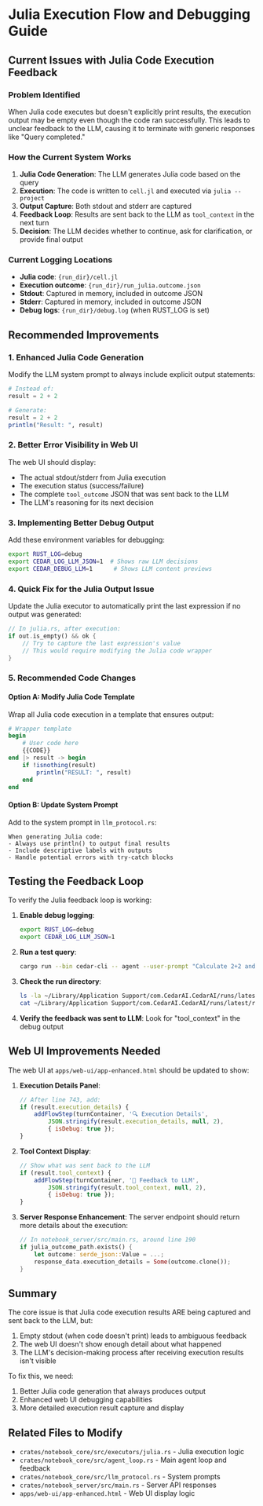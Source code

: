 # Julia Execution Flow and Debugging Guide

## Current Issues with Julia Code Execution Feedback

### Problem Identified
When Julia code executes but doesn't explicitly print results, the execution output may be empty even though the code ran successfully. This leads to unclear feedback to the LLM, causing it to terminate with generic responses like "Query completed."

### How the Current System Works

1. **Julia Code Generation**: The LLM generates Julia code based on the query
2. **Execution**: The code is written to `cell.jl` and executed via `julia --project`
3. **Output Capture**: Both stdout and stderr are captured
4. **Feedback Loop**: Results are sent back to the LLM as `tool_context` in the next turn
5. **Decision**: The LLM decides whether to continue, ask for clarification, or provide final output

### Current Logging Locations

- **Julia code**: `{run_dir}/cell.jl`
- **Execution outcome**: `{run_dir}/run_julia.outcome.json`
- **Stdout**: Captured in memory, included in outcome JSON
- **Stderr**: Captured in memory, included in outcome JSON
- **Debug logs**: `{run_dir}/debug.log` (when RUST_LOG is set)

## Recommended Improvements

### 1. Enhanced Julia Code Generation
Modify the LLM system prompt to always include explicit output statements:

```julia
# Instead of:
result = 2 + 2

# Generate:
result = 2 + 2
println("Result: ", result)
```

### 2. Better Error Visibility in Web UI
The web UI should display:
- The actual stdout/stderr from Julia execution
- The execution status (success/failure)
- The complete `tool_outcome` JSON that was sent back to the LLM
- The LLM's reasoning for its next decision

### 3. Implementing Better Debug Output

Add these environment variables for debugging:
```bash
export RUST_LOG=debug
export CEDAR_LOG_LLM_JSON=1  # Shows raw LLM decisions
export CEDAR_DEBUG_LLM=1      # Shows LLM content previews
```

### 4. Quick Fix for the Julia Output Issue

Update the Julia executor to automatically print the last expression if no output was generated:

```rust
// In julia.rs, after execution:
if out.is_empty() && ok {
    // Try to capture the last expression's value
    // This would require modifying the Julia code wrapper
}
```

### 5. Recommended Code Changes

#### Option A: Modify Julia Code Template
Wrap all Julia code execution in a template that ensures output:

```julia
# Wrapper template
begin
    # User code here
    {{CODE}}
end |> result -> begin
    if !isnothing(result)
        println("RESULT: ", result)
    end
end
```

#### Option B: Update System Prompt
Add to the system prompt in `llm_protocol.rs`:
```
When generating Julia code:
- Always use println() to output final results
- Include descriptive labels with outputs
- Handle potential errors with try-catch blocks
```

## Testing the Feedback Loop

To verify the Julia feedback loop is working:

1. **Enable debug logging**:
   ```bash
   export RUST_LOG=debug
   export CEDAR_LOG_LLM_JSON=1
   ```

2. **Run a test query**:
   ```bash
   cargo run --bin cedar-cli -- agent --user-prompt "Calculate 2+2 and show me the result"
   ```

3. **Check the run directory**:
   ```bash
   ls -la ~/Library/Application Support/com.CedarAI.CedarAI/runs/latest/
   cat ~/Library/Application Support/com.CedarAI.CedarAI/runs/latest/run_julia.outcome.json
   ```

4. **Verify the feedback was sent to LLM**:
   Look for "tool_context" in the debug output

## Web UI Improvements Needed

The web UI at `apps/web-ui/app-enhanced.html` should be updated to show:

1. **Execution Details Panel**:
   ```javascript
   // After line 743, add:
   if (result.execution_details) {
       addFlowStep(turnContainer, '🔍 Execution Details', 
           JSON.stringify(result.execution_details, null, 2),
           { isDebug: true });
   }
   ```

2. **Tool Context Display**:
   ```javascript
   // Show what was sent back to the LLM
   if (result.tool_context) {
       addFlowStep(turnContainer, '🔄 Feedback to LLM', 
           JSON.stringify(result.tool_context, null, 2),
           { isDebug: true });
   }
   ```

3. **Server Response Enhancement**:
   The server endpoint should return more details about the execution:
   ```rust
   // In notebook_server/src/main.rs, around line 190
   if julia_outcome_path.exists() {
       let outcome: serde_json::Value = ...;
       response_data.execution_details = Some(outcome.clone());
   }
   ```

## Summary

The core issue is that Julia code execution results ARE being captured and sent back to the LLM, but:
1. Empty stdout (when code doesn't print) leads to ambiguous feedback
2. The web UI doesn't show enough detail about what happened
3. The LLM's decision-making process after receiving execution results isn't visible

To fix this, we need:
1. Better Julia code generation that always produces output
2. Enhanced web UI debugging capabilities  
3. More detailed execution result capture and display

## Related Files to Modify

- `crates/notebook_core/src/executors/julia.rs` - Julia execution logic
- `crates/notebook_core/src/agent_loop.rs` - Main agent loop and feedback
- `crates/notebook_core/src/llm_protocol.rs` - System prompts
- `crates/notebook_server/src/main.rs` - Server API responses
- `apps/web-ui/app-enhanced.html` - Web UI display logic
